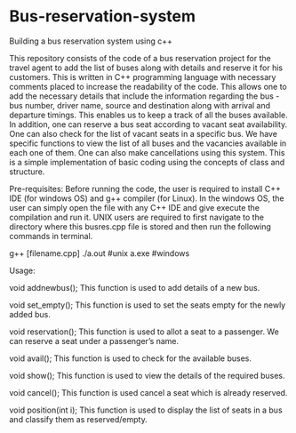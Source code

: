 # Bus-reservation-system
Building a bus reservation system using c++


This repository consists of the code of a bus reservation project for the travel agent to add the list of buses along with details and reserve it for his customers.
This is written in C++ programming language with necessary comments placed to increase the readability of the code. This allows one to add the necessary details that include the information regarding the bus - bus number, driver name, source and destination along with arrival and departure timings. This enables us to keep a track of all the buses available. In addition, one can reserve a bus seat according to vacant seat availability. One can also check for the list of vacant seats in a specific bus. We have specific functions to view the list of all buses and the vacancies available in each one of them. One can also make cancellations using this system. This is a simple implementation of basic coding using the concepts of class and structure.

Pre-requisites: 
Before running the code, the user is required to install C++ IDE (for windows OS) and g++ compiler (for Linux).
In the windows OS, the user can simply open the file with any C++ IDE and give execute the compilation and run it. 
UNIX users are required to first navigate to the directory where this busres.cpp file is stored and then run the following commands in terminal.

g++ [filename.cpp]
./a.out #unix
a.exe  #windows


Usage:

  void addnewbus();
 This function is used to add details of a new bus. 

  void set_empty(); 
This function is used to set the seats empty for the newly added bus. 

  void reservation();
This function is used to allot a seat to a passenger. We can reserve a seat under a passenger’s name.

  void avail();
This function is used to check for the available buses.

  void show();
This function is used to view the details of the required buses.

  void cancel();
This function is used cancel a seat which is already reserved.

  void position(int i); 
This function is used to display the list of seats in a bus and classify them as reserved/empty. 

